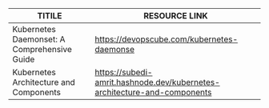 


| TITILE  | RESOURCE LINK |
| ------------- | -------------  |
|  Kubernetes Daemonset: A Comprehensive Guide | https://devopscube.com/kubernetes-daemonse   | t/
| Kubernetes Architecture and Components | https://subedi-amrit.hashnode.dev/kubernetes-architecture-and-components |